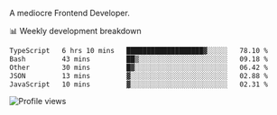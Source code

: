 A mediocre Frontend Developer.

📊 Weekly development breakdown
<!--START_SECTION:waka-->

```txt
TypeScript   6 hrs 10 mins   ███████████████████▓░░░░░   78.10 %
Bash         43 mins         ██▒░░░░░░░░░░░░░░░░░░░░░░   09.18 %
Other        30 mins         █▓░░░░░░░░░░░░░░░░░░░░░░░   06.42 %
JSON         13 mins         ▓░░░░░░░░░░░░░░░░░░░░░░░░   02.88 %
JavaScript   10 mins         ▓░░░░░░░░░░░░░░░░░░░░░░░░   02.31 %
```

<!--END_SECTION:waka-->

<img src="https://gpvc.arturio.dev/iqbalfasri" alt="Profile views"/>
